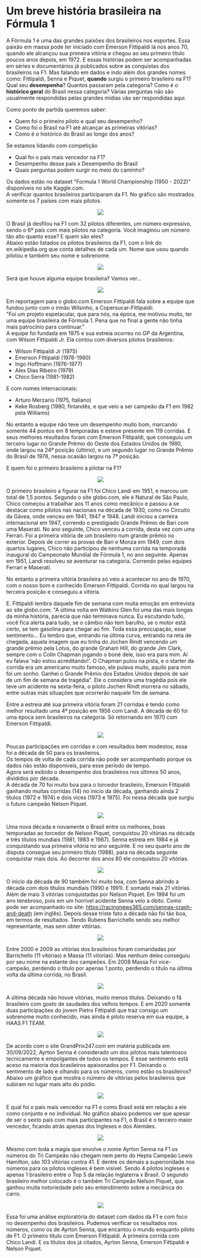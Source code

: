 # Um breve história brasileira na Fórmula 1
A Fórmula 1 é uma das grandes paixões dos brasileiros nos esportes.
Essa paixão em massa pode ter iniciado com Emerson Fittipaldi lá nos anos 70, quando ele alcançou sua primeira vitória e chegou ao seu primeiro título poucos anos depois, em 1972. E essas histórias podem ser acompanhadas em séries e documentários já publicados sobre as conquistas dos brasileiros na F1. Mas falando em dados e indo além dos grandes nomes como: Fittipaldi, Senna e Piquet, **quando** surgiu o primeiro brasileiro na F1? Qual seu **desempenho**? Quantos passaram pela categoria? Como é o **histórico geral** do Brasil nessa categoria? Várias perguntas não são usualmente respondidas pelas grandes mídias vão ser respondidas aqui.  

Como ponto de partida queremos saber:  
- Quem foi o primeiro piloto e qual seu desempenho?
- Como foi o Brasil na F1 até alcançar as primeiras vitórias?
- Como é o histórico do Brasil ao longo dos anos?

Se estamos lidando com competição  
- Qual foi o país mais vencedor na F1?
- Desempenho desse país x Desempenho do Brasil
- Quais perguntas podem surgir no meio do caminho?  

Os dados estão no dataset "Formula 1 World Championship (1950 - 2022)" disponíveis no site Kaggle.com.  
A verificar quantos brasileiros participaram da F1. No gráfico são mostrados somente os 7 países com mais pilotos.  

<p align="center">
  <img src="https://github.com/AndreMoura88/F1_brazilian_analysis/blob/main/Pictures/Imagem1.jpg">
</p>


O Brasil já desfilou na F1 com 32 pilotos diferentes, um número expressivo, sendo o 6º país com mais pilotos na categoria. Você imaginou um número tão alto quanto esse? E quem são eles?  
Abaixo estão listados os pilotos brasileiros da F1, com o link do en.wikipedia.org que conta detalhes de cada um. Nome que usou quando pilotou e também seu nome e sobrenome.  
<p align="center">
  <img src="https://github.com/AndreMoura88/F1_brazilian_analysis/blob/main/Pictures/Imagem2.jpg">
</p>
Será que houve alguma equipe brasileira? Vamos ver...  
<p align="center">
  <img src="https://github.com/AndreMoura88/F1_brazilian_analysis/blob/main/Pictures/Imagem3.jpg">
</p>

Em reportagem para o globo.com Emerson Fittipaldi fala sobre a equipe que fundou junto com o irmão Wilsinho, a Copersucar-Fittipaldi:  
 "Foi um projeto espetacular, que para nós, na época, me motivou muito, ter uma equipe brasileira de Fórmula 1. Pena que no final a gente não tinha mais patrocínio para continuar."  
 A equipe foi fundada em 1975 e sua estreia ocorreu no GP da Argentina, com Wilson Fittipaldi Jr. Ela contou com diversos pilotos brasileiros:  
 
-	Wilson Fittipaldi Jr (1975)
-	Emerson FIttipaldi (1976-1980)
-	Ingo Hoffmann (1976-1977)
-	Alex Dias Ribeiro (1979)
-	Chico Serra (1981-1982)  

E com nomes internacionais:  

- Arturo Merzario (1975, Italiano)
- Keke Rosberg (1980, finlandês, e que veio a ser campeão da F1 em 1982 pela Williams)  

No entanto a equipe não teve um desempenho muito bom, marcando somente 44 pontos em 8 temporadas e esteve presente em 119 corridas. E seus melhores resultados foram com Emerson Fittipaldi, que conseguiu um terceiro lugar no Grande Prêmio do Oeste dos Estados Unidos de 1980, onde largou na 24ª posição (último), e um segundo lugar no Grande Prêmio do Brasil de 1978, nessa ocasião largou na 7ª posição.  

E quem foi o primeiro brasileiro a pilotar na F1?  

<p align="center">
  <img src="https://github.com/AndreMoura88/F1_brazilian_analysis/blob/main/Pictures/Imagem4.jpg">
</p>

O primeiro brasileiro a figurar na F1 foi Chico Landi em 1951, e marcou um total de 1,5 pontos. Segundo o site globo.com, ele é Natural de São Paulo, Chico começou a trabalhar aos 11 anos como mecânico e passou a se destacar como pilotos nas nacionais na década de 1930, como no Circuito da Gávea, onde venceu em 1941, 1947 e 1948. Landi iniciou a carreira internacional em 1947, correndo o prestigiado Grande Prêmio de Bari com uma Maserati. No ano seguinte, Chico venceu a corrida, desta vez com uma Ferrari. Foi a primeira vitória de um brasileiro num grande prêmio no exterior. Depois de correr as provas de Bari e Monza em 1949, com dois quartos lugares, Chico não participou de nenhuma corrida na temporada inaugural do Campeonato Mundial de Fórmula 1, no ano seguinte. Apenas em 1951, Landi resolveu se aventurar na categoria. Correndo pelas equipes Ferrari e Maserati.  

No entanto a primeira vitória brasileira só veio a acontecer no ano de 1970, com o nosso bom e conhecido Emerson Fittipaldi. Corrida no qual largou na terceira posição e conseguiu a vitória.  

E. Fittipaldi lembra daquele fim de semana com muita emoção em entrevista ao site globo.com: "A última volta em Watkins Glen foi uma das mais longas da minha história, parecia que não terminava nunca. Eu escutando tudo, você fica alerta para tudo, se o câmbio não tem barulho, se o motor está certo, se tem gasolina para chegar ao fim. Toda essa preocupação, esse sentimento... Eu lembro que, entrando na última curva, entrando na reta de chegada, aquela imagem que eu tinha do Jochen Rindt vencendo um grande prêmio pela Lotus, do grande Graham Hill, do grande Jim Clark, sempre com o Colin Chapman jogando o boné dele, isso era para mim. Aí eu falava 'não estou acreditando!'. O Chapman pulou na pista, e o starter da corrida era um americano muito famoso, ele pulava muito, aquilo para mim foi um sonho. Ganhei o Grande Prêmio dos Estados Unidos depois de sair de um fim de semana de tragédia". Ele o considera uma tragédia pois ele teve um acidente na sexta-feira, o piloto Jochen Rindt morrera no sábado, entre outras más situações que ocorrerão naquele fim de semana.  

Entre a estreia até sua primeira vitória foram 21 corridas e tendo como melhor resultado uma 4ª posição em 1956 com Landi. A década de 60 foi uma época sem brasileiros na categoria. Só retornando em 1970 com Emerson Fittipaldi.  

<p align="center">
  <img src="https://github.com/AndreMoura88/F1_brazilian_analysis/blob/main/Pictures/Imagem5.jpg">
</p>

Poucas participações em corridas e com resultados bem modestos, essa foi a década de 50 para os brasileiros.  
Os tempos de volta de cada corrida não pode ser acompanhado porque os dados não estão disponíveis, para esse período de tempo.  
Agora será exibido o desempenho dos brasileiros nos últimos 50 anos, divididos por década.  
A década de 70 foi muito boa para o torcedor brasileiro, Emerson Fittipaldi ganhando muitas corridas (14) no início da década, ganhando ainda 2 títulos (1972 e 1974) e dois vices (1973 e 1975). Foi nessa década que surgiu o futuro campeão Nelson Piquet.  
<p align="center">
  <img src="https://github.com/AndreMoura88/F1_brazilian_analysis/blob/main/Pictures/Imagem7.jpg">
</p>

Uma nova década e novamente o Brasil entre os melhores, boas temporadas ao torcedor de Nelson Piquet, conquistou 20 vitórias na década e três títulos mundiais (1981, 1983 e 1987). Senna estreia em 1984 e já conquistando sua primeira vitória no ano seguinte. E no seu quarto ano de disputa consegue seu primeiro título (1988), para na década seguinte conquistar mais dois. Ao decorrer dos anos 80 ele conquistou 20 vitórias.  
<p align="center">
  <img src="https://github.com/AndreMoura88/F1_brazilian_analysis/blob/main/Pictures/Imagem8.jpg">
</p>

O início da década de 90 também foi muito boa, com Senna abrindo a década com dois títulos mundiais (1990 e 1991). E somado mais 21 vitórias. Além de mais 3 vitórias conquistadas por Nelson Piquet. Em 1994 foi um ano tenebroso, pois em um horrível acidente Senna veio a óbito. Como pode ser acompanhado no site: https://racingnews365.com/sennas-crash-and-death (em inglês). Depois desse triste fato a década não foi tão boa, em termos de resultados. Tendo Rubens Barrichello sendo seu melhor representante, mas sem obter vitórias.  

<p align="center">
  <img src="https://github.com/AndreMoura88/F1_brazilian_analysis/blob/main/Pictures/Imagem9.jpg">
</p>

Entre 2000 e 2009 as vitórias dos brasileiros foram comandadas por Barrichello (11 vitórias) e Massa (11 vitórias). Mas nenhum deles conseguiu por seu nome na estante dos campeões. Em 2008 Massa Foi vice-campeão, perdendo o título por apenas 1 ponto, perdendo o título na última volta da última corrida, no Brasil.  
<p align="center">
  <img src="https://github.com/AndreMoura88/F1_brazilian_analysis/blob/main/Pictures/Imagem10.jpg">
</p>


A última década não houve vitórias, muito menos títulos. Deixando o fã brasileiro com gosto de saudades dos velhos tempos. E em 2020 somente duas participações do jovem Pietro Fittipaldi que traz consigo um sobrenome muito conhecido, mas ainda é piloto reserva em sua equipe, a HAAS F1 TEAM.  
<p align="center">
  <img src="https://github.com/AndreMoura88/F1_brazilian_analysis/blob/main/Pictures/Imagem11.jpg">
</p>  
De acordo com o site GrandPrix247.com em matéria publicada em 30/09/2022, Ayrton Senna é considerado um dos pilotos mais talentosos tecnicamente e empolgantes de todos os tempos. E esse sentimento está aceso na maioria dos brasileiros apaixonados por F1. Deixando o sentimento de lado e olhando para os números, como estão os brasileiros? Abaixo um gráfico que mostra o número de vitórias pelos brasileiros que subiram no lugar mais alto do pódio.  
<p align="center">
  <img src="https://github.com/AndreMoura88/F1_brazilian_analysis/blob/main/Pictures/Imagem12.jpg">
</p>  
E qual foi o país mais vencedor na F1 e como Brasil está em relação a ele como conjunto e no individual.  
No gráfico abaixo podemos ver que apesar de ser o sexto país com mais participantes na F1, o Brasil é o terceiro maior vencedor, ficando atrás apenas dos Ingleses e dos Alemães.
<p align="center">
  <img src="https://github.com/AndreMoura88/F1_brazilian_analysis/blob/main/Pictures/Imagem13.jpg">
</p> 
Mesmo com toda a magia que envolve o nome Ayrton Senna na F1 os números do Tri Campeão não chegam nem perto do Hepta Campeão Lewis Hamilton, são 103 vitórias contra 41. E dentre os demais a superioridade nos números para os pilotos ingleses é bem visível. Sendo 4 pilotos ingleses e apenas 1 brasileiro entre o Top 5 da relação Inglaterra x Brasil. O segundo brasileiro melhor colocado é o também Tri Campeão Nelson Piquet, que ganhou muita notoriedade pelo seu entendimento sobre a mecânica do carro.  
<p align="center">
  <img src="https://github.com/AndreMoura88/F1_brazilian_analysis/blob/main/Pictures/Imagem14.jpg">
</p> 
Essa foi uma análise exploratória do dataset com dados da F1 e com foco no desempenho dos brasileiros. Pudemos verificar os resultados nos números, como os de Ayrton Senna, que encantou o mundo enquanto piloto de F1. O primeiro título com Emerson Fittipaldi. A primeira corrida com Chico Landi. E os títulos dos já citados, Ayrton Senna, Emerson Fittipaldi e Nelson Piquet.  
